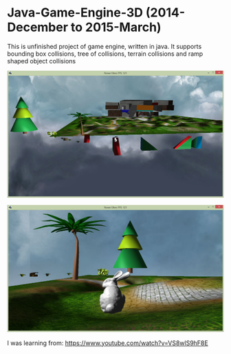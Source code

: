 # Java-Game-Engine-3D (2014-December to 2015-March)
This is unfinished project of game engine, written in java. It supports bounding box collisions, tree of collisions, terrain collisions and ramp shaped object collisions

![alt test](https://github.com/DehydratedWater/Java-Game-Engine-3D/blob/master/GameEngine3D.png)

![alt test](https://github.com/DehydratedWater/Java-Game-Engine-3D/blob/master/GameEngine3D2.png)

I was learning from:
https://www.youtube.com/watch?v=VS8wlS9hF8E
